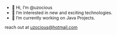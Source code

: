 - 👋 Hi, I’m @uzocious
- 👀 I’m interested in new and exciting technologies.
- 🌱 I’m currently working on Java Projects.

reach out at uzocious@hotmail.com

<!---
uzocious/uzocious is a ✨ special ✨ repository because its `README.md` (this file) appears on your GitHub profile.
You can click the Preview link to take a look at your changes.
--->
